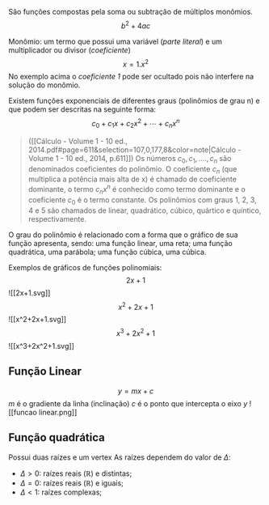 São funções compostas pela soma ou subtração de múltiplos monômios. 
$$b^{2}+4ac$$

Monômio: um termo que possui uma variável (*parte literal*) e um multiplicador ou divisor (*coeficiente*) 
$$x = 1.x^{2}$$
No exemplo acima o *coeficiente 1* pode ser ocultado pois não interfere na solução do monômio.

Existem funções exponenciais de diferentes graus (polinômios de grau n) e que podem ser descritas na seguinte forma:
$$c_{0}+c_{1}x+c_{2}x^{2} + \cdots + c_{n}x^{n}$$
> ([[Cálculo - Volume 1 - 10 ed., 2014.pdf#page=611&selection=107,0,177,8&color=note|Cálculo - Volume 1 - 10 ed., 2014, p.611]])
> Os números $c_{0} , c_{1} ,…., c_{n}$ são denominados coeficientes do polinômio. O coeficiente $c_{n}$ (que multiplica a potência mais alta de x) é chamado de coeficiente dominante, o termo $c_{n}x^{n}$ é conhecido como termo dominante e o coeficiente $c_{0}$ é o termo constante. Os polinômios com graus 1, 2, 3, 4 e 5 são chamados de linear, quadrático, cúbico, quártico e quíntico, respectivamente.

O grau do polinômio é relacionado com a forma que o gráfico de sua função apresenta, sendo: uma função linear, uma reta; uma função quadrática, uma parábola; uma função cúbica, uma cúbica.

Exemplos de gráficos de funções polinomiais:
$$2x+1$$
![[2x+1.svg]]
$$x^{2}+2x+1$$
![[x^2+2x+1.svg]]
$$x^{3}+2x^{2}+1$$
![[x^3+2x^2+1.svg]]

## Função Linear
$$y=mx+c$$
*m* é o gradiente da linha (inclinação)
*c* é o ponto que intercepta o eixo *y*
![[funcao linear.png]]
## Função quadrática
Possui duas raízes e um vertex
As raízes dependem do valor de $\Delta$:
- $\Delta > 0$: raízes reais ($\mathbb{R}$) e distintas;
- $\Delta=0$: raízes reais ($\mathbb{R}$) e iguais;
- $\Delta<1$: raízes complexas;